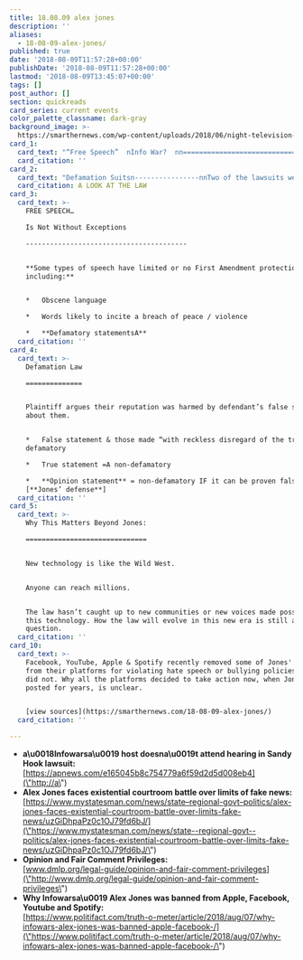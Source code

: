 ```yaml
---
title: 18.08.09 alex jones
description: ''
aliases:
  - 18-08-09-alex-jones/
published: true
date: '2018-08-09T11:57:28+00:00'
publishDate: '2018-08-09T11:57:28+00:00'
lastmod: '2018-08-09T13:45:07+00:00'
tags: []
post_author: []
section: quickreads
card_series: current events
color_palette_classname: dark-gray
background_image: >-
  https://smarthernews.com/wp-content/uploads/2018/06/night-television-tv-theme-machines.jpg
card_1:
  card_text: "“Free Speech”  nInfo War?  nn============================nn> ax18Infowarsax19A founder Alex Jones faces several defamation lawsuits, while social media platforms remove some of his content. When is opinion no longer FREE SPEECH?"
  card_citation: ''
card_2:
  card_text: "Defamation Suitsn----------------nnTwo of the lawsuits were filed by parents of **Sandy Hook** victims who say they suffered threats & emotional distress due to Jonesax19 conspiracy theory about the **2012 school shooting being a hoax**.nnJones since recanted, but says his words are protected because he is a **commentator** offering his **opinion**.nnA LOOK AT THE LAW"
  card_citation: A LOOK AT THE LAW
card_3:
  card_text: >-
    FREE SPEECH…  

    Is Not Without Exceptions

    ----------------------------------------


    **Some types of speech have limited or no First Amendment protection,
    including:**


    *   Obscene language

    *   Words likely to incite a breach of peace / violence

    *   **Defamatory statementsA**
  card_citation: ''
card_4:
  card_text: >-
    Defamation Law

    ==============


    Plaintiff argues their reputation was harmed by defendant’s false statement
    about them.


    *   False statement & those made “with reckless disregard of the truth” =
    defamatory

    *   True statement =A non-defamatory

    *   **Opinion statement** = non-defamatory IF it can be proven false
    [**Jones’ defense**]
  card_citation: ''
card_5:
  card_text: >-
    Why This Matters Beyond Jones:

    ==============================


    New technology is like the Wild West.


    Anyone can reach millions.


    The law hasn’t caught up to new communities or new voices made possible by
    this technology. How the law will evolve in this new era is still a
    question.
  card_citation: ''
card_10:
  card_text: >-
    Facebook, YouTube, Apple & Spotify recently removed some of Jones' content
    from their platforms for violating hate speech or bullying policies. Twitter
    did not. Why all the platforms decided to take action now, when Jones has
    posted for years, is unclear.


    [view sources](https://smarthernews.com/18-08-09-alex-jones/)
  card_citation: ''

---
```

*   **a\\u0018Infowarsa\\u0019 host doesna\\u0019t attend hearing in Sandy Hook lawsuit:**  
    [https://apnews.com/e165045b8c754779a6f59d2d5d008eb4](\"http://a\")
*   **Alex Jones faces existential courtroom battle over limits of fake news:**  
    [https://www.mystatesman.com/news/state–regional-govt–politics/alex-jones-faces-existential-courtroom-battle-over-limits-fake-news/uzGiDhpaPz0c1OJ79fd6bJ/](\"https://www.mystatesman.com/news/state--regional-govt--politics/alex-jones-faces-existential-courtroom-battle-over-limits-fake-news/uzGiDhpaPz0c1OJ79fd6bJ/\")
*   **Opinion and Fair Comment Privileges:**  
    [www.dmlp.org/legal-guide/opinion-and-fair-comment-privileges](\"http://www.dmlp.org/legal-guide/opinion-and-fair-comment-privileges\")
*   **Why Infowarsa\\u0019 Alex Jones was banned from Apple, Facebook, Youtube and Spotify:**  
    [https://www.politifact.com/truth-o-meter/article/2018/aug/07/why-infowars-alex-jones-was-banned-apple-facebook-/](\"https://www.politifact.com/truth-o-meter/article/2018/aug/07/why-infowars-alex-jones-was-banned-apple-facebook-/\")